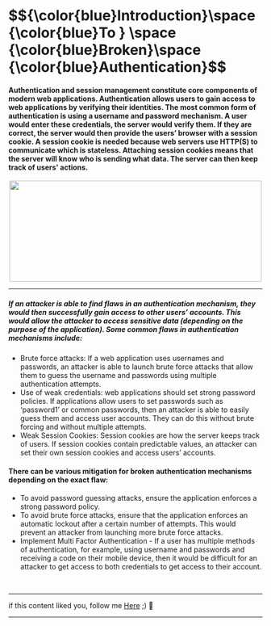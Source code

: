 <h1>$${\color{blue}Introduction}\space {\color{blue}To } \space {\color{blue}Broken}\space {\color{blue}Authentication}$$</h1>



#### Authentication and session management constitute core components of modern web applications. Authentication allows users to gain access to web applications by verifying their identities. The most common form of authentication is using a username and password mechanism. A user would enter these credentials, the server would verify them. If they are correct, the server would then provide the users’ browser with a session cookie. A session cookie is needed because web servers use HTTP(S) to communicate which is stateless. Attaching session cookies means that the server will know who is sending what data. The server can then keep track of users' actions. 

<p align="center">
<img src="https://github.com/4bo4yman/Web-Application-Penetration-Testing/assets/156849852/03b52d22-de6b-49ec-8f5e-bc6b0144beff" height="200px" width="500px">
</p> 

******

##### If an attacker is able to find flaws in an authentication mechanism, they would then successfully gain access to other users’ accounts. This would allow the attacker to access sensitive data (depending on the purpose of the application). Some common flaws in authentication mechanisms include:

  * Brute force attacks: If a web application uses usernames and passwords, an attacker is able to launch brute force attacks that allow them to guess the username and passwords using multiple authentication attempts. 
  * Use of weak credentials: web applications should set strong password policies. If applications allow users to set passwords such as ‘password1’ or common passwords, then an attacker is able to easily guess them and access user accounts. They can do this without brute forcing and without multiple attempts.
  * Weak Session Cookies: Session cookies are how the server keeps track of users. If session cookies contain predictable values, an attacker can set their own session cookies and access users’ accounts. 

#### There can be various mitigation for broken authentication mechanisms depending on the exact flaw:

  * To avoid password guessing attacks, ensure the application enforces a strong password policy. 
  * To avoid brute force attacks, ensure that the application enforces an automatic lockout after a certain number of attempts. This would prevent an attacker from launching more brute force attacks.
  * Implement Multi Factor Authentication - If a user has multiple methods of authentication, for example, using username and passwords and receiving a code on their mobile device, then it would be difficult for an attacker to get access to both credentials to get access to their account.

<br>

******
if this content liked you, follow me [Here](https://github.com/4bo4yman) ;) :tada:
*****
